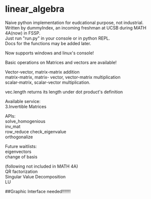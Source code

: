 # linear_algebra
Naive python implementation for eudcational purpose, not industrial.  
Written by dummyIndex, an incoming freshman at UCSB during MATH 4A(now) in FSSP.  
Just run "run.py" in your console or in python REPL.  
Docs for the functions may be added later.  

Now supports windows and linux's console!  

Basic operations on Matrices and vectors are available!  

Vector-vector, matrix-matrix addition  
matrix-matrix, matrix- vector, vector-matrix multiplication  
scalar-matrix, scalar-vector multiplication.  

vec.length returns its length under dot product's definition
  
Available service:    
3.Invertible Matrices  
  
  
APIs:  
solve_homogenious  
inv_mat  
row_reduce 
check_eigenvalue  
orthogonalize  


Future waitlists:  
eigenvectors  
change of basis  

  
(following not included in MATH 4A)  
QR factorization  
Singular Value Decomposition  
LU  


##Graphic Interface needed!!!!!!!
